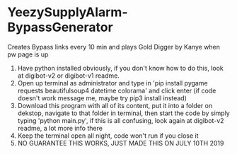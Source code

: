 # YeezySupplyAlarm-BypassGenerator
Creates Bypass links every 10 min and plays Gold Digger by Kanye when pw page is up


1. Have python installed obviously, if you don't know how to do this, look at digibot-v2 or digibot-v1 readme.
2. Open up terminal as administrator and type in 'pip install pygame requests beautifulsoup4 datetime colorama' and click enter (if code doesn't work message me, maybe try pip3 install instead)
3. Download this program with all of its content, put it into a folder on dekstop, navigate to that folder in terminal, then start the code by simply typing 'python main.py', if this is all confusing, look again at digibot-v2 readme, a lot more info there
4. Keep the terminal open all night, code won't run if you close it
4. NO GUARANTEE THIS WORKS, JUST MADE THIS ON JULY 10TH 2019
